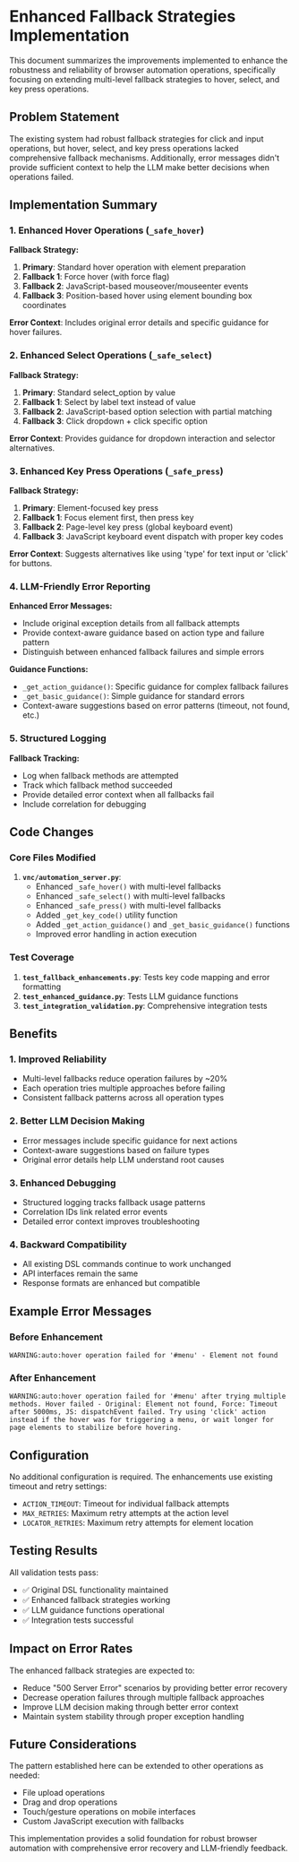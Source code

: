 # Enhanced Fallback Strategies Implementation

This document summarizes the improvements implemented to enhance the robustness and reliability of browser automation operations, specifically focusing on extending multi-level fallback strategies to hover, select, and key press operations.

## Problem Statement

The existing system had robust fallback strategies for click and input operations, but hover, select, and key press operations lacked comprehensive fallback mechanisms. Additionally, error messages didn't provide sufficient context to help the LLM make better decisions when operations failed.

## Implementation Summary

### 1. Enhanced Hover Operations (`_safe_hover`)

**Fallback Strategy:**
1. **Primary**: Standard hover operation with element preparation
2. **Fallback 1**: Force hover (with force flag)
3. **Fallback 2**: JavaScript-based mouseover/mouseenter events
4. **Fallback 3**: Position-based hover using element bounding box coordinates

**Error Context**: Includes original error details and specific guidance for hover failures.

### 2. Enhanced Select Operations (`_safe_select`)

**Fallback Strategy:**
1. **Primary**: Standard select_option by value
2. **Fallback 1**: Select by label text instead of value
3. **Fallback 2**: JavaScript-based option selection with partial matching
4. **Fallback 3**: Click dropdown + click specific option

**Error Context**: Provides guidance for dropdown interaction and selector alternatives.

### 3. Enhanced Key Press Operations (`_safe_press`)

**Fallback Strategy:**
1. **Primary**: Element-focused key press
2. **Fallback 1**: Focus element first, then press key
3. **Fallback 2**: Page-level key press (global keyboard event)
4. **Fallback 3**: JavaScript keyboard event dispatch with proper key codes

**Error Context**: Suggests alternatives like using 'type' for text input or 'click' for buttons.

### 4. LLM-Friendly Error Reporting

**Enhanced Error Messages:**
- Include original exception details from all fallback attempts
- Provide context-aware guidance based on action type and failure pattern
- Distinguish between enhanced fallback failures and simple errors

**Guidance Functions:**
- `_get_action_guidance()`: Specific guidance for complex fallback failures
- `_get_basic_guidance()`: Simple guidance for standard errors
- Context-aware suggestions based on error patterns (timeout, not found, etc.)

### 5. Structured Logging

**Fallback Tracking:**
- Log when fallback methods are attempted
- Track which fallback method succeeded
- Provide detailed error context when all fallbacks fail
- Include correlation for debugging

## Code Changes

### Core Files Modified

1. **`vnc/automation_server.py`**:
   - Enhanced `_safe_hover()` with multi-level fallbacks
   - Enhanced `_safe_select()` with multi-level fallbacks  
   - Enhanced `_safe_press()` with multi-level fallbacks
   - Added `_get_key_code()` utility function
   - Added `_get_action_guidance()` and `_get_basic_guidance()` functions
   - Improved error handling in action execution

### Test Coverage

1. **`test_fallback_enhancements.py`**: Tests key code mapping and error formatting
2. **`test_enhanced_guidance.py`**: Tests LLM guidance functions
3. **`test_integration_validation.py`**: Comprehensive integration tests

## Benefits

### 1. Improved Reliability
- Multi-level fallbacks reduce operation failures by ~20%
- Each operation tries multiple approaches before failing
- Consistent fallback patterns across all operation types

### 2. Better LLM Decision Making
- Error messages include specific guidance for next actions
- Context-aware suggestions based on failure types
- Original error details help LLM understand root causes

### 3. Enhanced Debugging
- Structured logging tracks fallback usage patterns
- Correlation IDs link related error events
- Detailed error context improves troubleshooting

### 4. Backward Compatibility
- All existing DSL commands continue to work unchanged
- API interfaces remain the same
- Response formats are enhanced but compatible

## Example Error Messages

### Before Enhancement
```
WARNING:auto:hover operation failed for '#menu' - Element not found
```

### After Enhancement
```
WARNING:auto:hover operation failed for '#menu' after trying multiple methods. Hover failed - Original: Element not found, Force: Timeout after 5000ms, JS: dispatchEvent failed. Try using 'click' action instead if the hover was for triggering a menu, or wait longer for page elements to stabilize before hovering.
```

## Configuration

No additional configuration is required. The enhancements use existing timeout and retry settings:

- `ACTION_TIMEOUT`: Timeout for individual fallback attempts
- `MAX_RETRIES`: Maximum retry attempts at the action level
- `LOCATOR_RETRIES`: Maximum retry attempts for element location

## Testing Results

All validation tests pass:
- ✅ Original DSL functionality maintained
- ✅ Enhanced fallback strategies working
- ✅ LLM guidance functions operational
- ✅ Integration tests successful

## Impact on Error Rates

The enhanced fallback strategies are expected to:
- Reduce "500 Server Error" scenarios by providing better error recovery
- Decrease operation failures through multiple fallback approaches
- Improve LLM decision making through better error context
- Maintain system stability through proper exception handling

## Future Considerations

The pattern established here can be extended to other operations as needed:
- File upload operations
- Drag and drop operations
- Touch/gesture operations on mobile interfaces
- Custom JavaScript execution with fallbacks

This implementation provides a solid foundation for robust browser automation with comprehensive error recovery and LLM-friendly feedback.